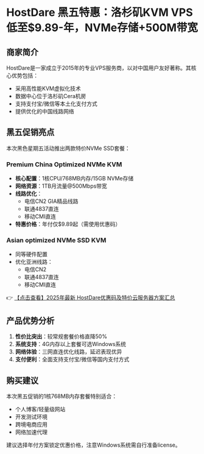 # HostDare 黑五特惠：洛杉矶KVM VPS低至$9.89-年，NVMe存储+500M带宽

## 商家简介

HostDare是一家成立于2015年的专业VPS服务商，以对中国用户友好著称。其核心优势包括：
- 采用高性能KVM虚拟化技术
- 数据中心位于洛杉矶Cera机房
- 支持支付宝/微信等本土化支付方式
- 提供优化的中国线路网络

## 黑五促销亮点

本次黑色星期五活动推出两款特价NVMe SSD套餐：

### Premium China Optimized NVMe KVM
- **核心配置**：1核CPU/768MB内存/15GB NVMe存储
- **网络资源**：1TB月流量@500Mbps带宽
- **线路优化**：
  - 电信CN2 GIA精品线路
  - 联通4837直连
  - 移动CMI直连
- **特惠价格**：年付仅$9.89起（需使用优惠码）

### Asian optimized NVMe SSD KVM
- 同等硬件配置
- 优化亚洲线路：
  - 电信CN2
  - 联通4837直连
  - 移动CMI直连

👉 [【点击查看】2025年最新 HostDare优惠码及特价云服务器方案汇总](https://bit.ly/hostdare)

## 产品优势分析
1. **性价比突出**：较常规套餐价格直降50%
2. **系统支持**：4G内存以上套餐可选Windows系统
3. **网络体验**：三网直连优化线路，延迟表现优异
4. **支付便利**：全面支持支付宝/微信等国内支付方式

## 购买建议
本次黑五促销的1核768MB内存套餐特别适合：
- 个人博客/轻量级网站
- 开发测试环境
- 跨境电商应用
- 网络加速代理

建议选择年付方案锁定优惠价格，注意Windows系统需自行准备license。